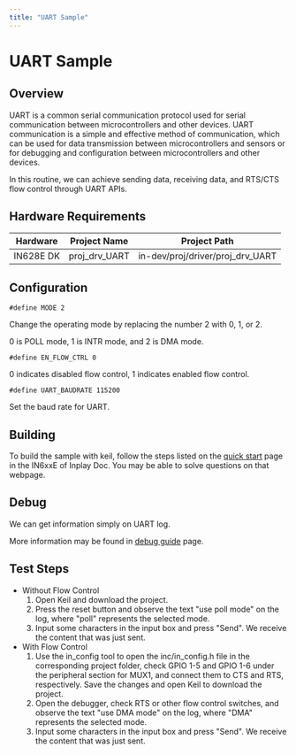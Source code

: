 ```yaml
---
title: "UART Sample"
---
```


# UART Sample

## Overview

UART is a common serial communication protocol used for serial communication between microcontrollers and other devices. UART communication is a simple and effective method of communication, which can be used for data transmission between microcontrollers and sensors or for debugging and configuration between microcontrollers and other devices.

In this routine, we can achieve sending data, receiving data, and RTS/CTS flow control through UART APIs.



## Hardware Requirements

| Hardware  | Project Name  | Project Path                     |
| --------- | ------------- | -------------------------------- |
| IN628E DK | proj_drv_UART | in-dev/proj/driver/proj_drv_UART |



## Configuration

```
#define MODE 2
```

Change the operating mode by replacing the number 2 with 0, 1, or 2.

0 is POLL mode, 1 is INTR mode, and 2 is DMA mode.

```
#define EN_FLOW_CTRL 0
```

0 indicates disabled flow control, 1 indicates enabled flow control.

```
#define UART_BAUDRATE 115200
```

Set the baud rate for UART.



## Building

To build the sample with keil, follow the steps listed on the  [quick start](https://inplay-inc.github.io/docs/in6xxe/getting-started/installation/quick-start.html) page in the IN6xxE  of Inplay Doc. You may be able to solve questions on that webpage.



## Debug

We can get information simply on UART log.

More information may be found in  [debug guide](https://inplay-inc.github.io/docs/in6xxe/getting-started/debug-guide) page.



## Test Steps

- Without Flow Control
  1. Open Keil and download the project.
  2. Press the reset button and observe the text "use poll mode" on the log, where "poll" represents the selected mode.
  3. Input some characters in the input box and press "Send". We receive the content that was just sent.
- With Flow Control
  1. Use the in_config tool to open the inc/in_config.h file in the corresponding project folder, check GPIO 1-5 and GPIO 1-6 under the peripheral section for MUX1, and connect them to CTS and RTS, respectively. Save the changes and open Keil to download the project.
  2. Open the debugger, check RTS or other flow control switches, and observe the text "use DMA mode" on the log, where "DMA" represents the selected mode.
  3. Input some characters in the input box and press "Send". We receive the content that was just sent.